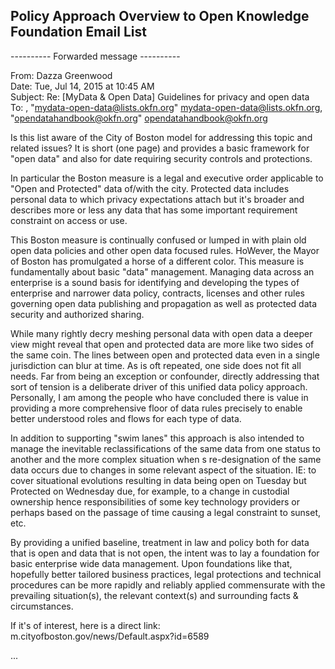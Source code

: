 ## Policy Approach Overview to Open Knowledge Foundation Email List


---------- Forwarded message ----------

From: Dazza Greenwood <xxx>      
Date: Tue, Jul 14, 2015 at 10:45 AM    
Subject: Re: [MyData & Open Data] Guidelines for privacy and open data    
To: <xxx>, "mydata-open-data@lists.okfn.org" <mydata-open-data@lists.okfn.org>, "opendatahandbook@okfn.org" <opendatahandbook@okfn.org>


Is this list aware of the City of Boston model for addressing this topic and related issues?  It is short (one page) and provides a basic framework for "open data" and also for date requiring security controls and protections. 

In particular the Boston measure is a legal and executive order applicable to "Open and Protected" data of/with the city.  Protected data includes personal data to which privacy expectations attach but it's broader and describes more or less any data that has some important requirement constraint on access or use. 

This Boston measure is continually confused or lumped in with plain old open data policies and other open data focused rules.  HoWever, the Mayor of Boston has promulgated a horse of a different color.  This measure is fundamentally about basic "data" management.  Managing data across an enterprise is a sound basis for identifying and developing the types of enterprise and narrower data policy, contracts, licenses and other rules governing open data publishing and propagation as well as protected data security and authorized sharing. 

While many rightly decry meshing personal data with open data a deeper view might reveal that open and protected data are more like two sides of the same coin. The lines between open and protected data even in a single jurisdiction can blur at time. As is oft repeated, one side does not fit all needs. Far from being an exception or confounder, directly addressing that sort of tension is a deliberate driver of this unified data policy approach.  Personally, I am among the people who have concluded there is value in providing a more comprehensive floor of data rules precisely to enable better understood roles and flows for each type of data. 

In addition to supporting "swim lanes" this approach is also intended to manage the inevitable reclassifications of the same data from one status to another and the more complex situation when s re-designation of the same data occurs due to changes in some relevant aspect of the situation. IE: to cover situational evolutions resulting in data being open on Tuesday but Protected on Wednesday due, for example, to a change in custodial ownership hence responsibilities of some key technology providers or perhaps based on the passage of time causing a legal constraint to sunset, etc. 

By providing a unified baseline, treatment in law and policy both for data that is open and data that is not open, the intent was to lay a foundation for basic enterprise wide data management. Upon foundations like that, hopefully better tailored business practices, legal protections and technical procedures can be more rapidly and reliably applied commensurate with the prevailing situation(s), the relevant context(s) and surrounding facts & circumstances. 

If it's of interest, here is a direct link: 
m.cityofboston.gov/news/Default.aspx?id=6589

...
